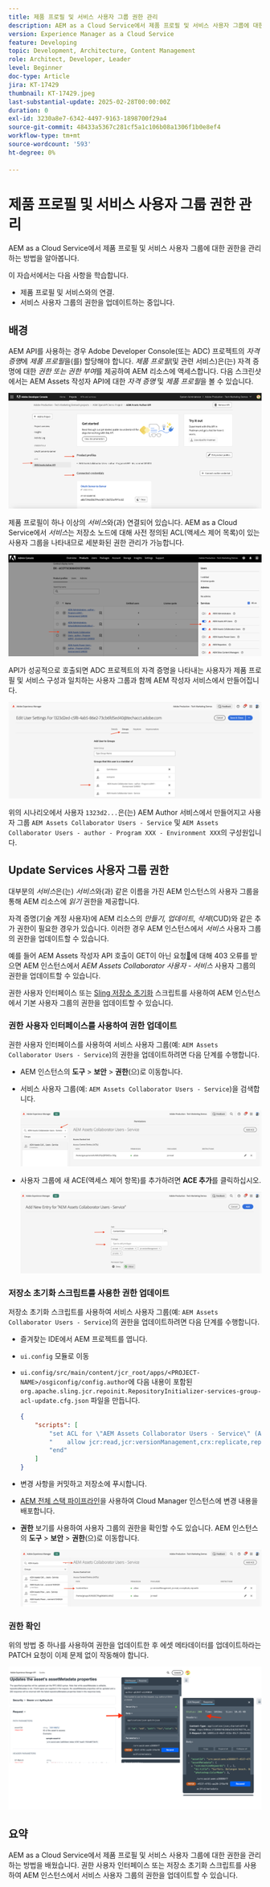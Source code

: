 ```yaml
---
title: 제품 프로필 및 서비스 사용자 그룹 권한 관리
description: AEM as a Cloud Service에서 제품 프로필 및 서비스 사용자 그룹에 대한 권한을 관리하는 방법을 알아봅니다.
version: Experience Manager as a Cloud Service
feature: Developing
topic: Development, Architecture, Content Management
role: Architect, Developer, Leader
level: Beginner
doc-type: Article
jira: KT-17429
thumbnail: KT-17429.jpeg
last-substantial-update: 2025-02-28T00:00:00Z
duration: 0
exl-id: 3230a8e7-6342-4497-9163-1898700f29a4
source-git-commit: 48433a5367c281cf5a1c106b08a1306f1b0e8ef4
workflow-type: tm+mt
source-wordcount: '593'
ht-degree: 0%

---
```


# 제품 프로필 및 서비스 사용자 그룹 권한 관리

AEM as a Cloud Service에서 제품 프로필 및 서비스 사용자 그룹에 대한 권한을 관리하는 방법을 알아봅니다.

이 자습서에서는 다음 사항을 학습합니다.

- 제품 프로필 및 서비스와의 연결.
- 서비스 사용자 그룹의 권한을 업데이트하는 중입니다.

## 배경

AEM API를 사용하는 경우 Adobe Developer Console(또는 ADC) 프로젝트의 _자격 증명_&#x200B;에 _제품 프로필_&#x200B;을(를) 할당해야 합니다. _제품 프로필_(및 관련 서비스)은(는) 자격 증명에 대한 _권한 또는 권한 부여_&#x200B;를 제공하여 AEM 리소스에 액세스합니다. 다음 스크린샷에서는 AEM Assets 작성자 API에 대한 _자격 증명_ 및 _제품 프로필_&#x200B;을 볼 수 있습니다.

![자격 증명 및 제품 프로필](../assets/how-to/API-Credentials-Product-Profile.png)

제품 프로필이 하나 이상의 _서비스_&#x200B;와(과) 연결되어 있습니다. AEM as a Cloud Service에서 _서비스_&#x200B;는 저장소 노드에 대해 사전 정의된 ACL(액세스 제어 목록)이 있는 사용자 그룹을 나타내므로 세분화된 권한 관리가 가능합니다.

![기술 계정 사용자 제품 프로필](../assets/s2s/technical-account-user-product-profile.png)

API가 성공적으로 호출되면 ADC 프로젝트의 자격 증명을 나타내는 사용자가 제품 프로필 및 서비스 구성과 일치하는 사용자 그룹과 함께 AEM 작성자 서비스에서 만들어집니다.

![기술 계정 사용자 멤버십](../assets/s2s/technical-account-user-membership.png)

위의 시나리오에서 사용자 `1323d2...`은(는) AEM Author 서비스에서 만들어지고 사용자 그룹 `AEM Assets Collaborator Users - Service` 및 `AEM Assets Collaborator Users - author - Program XXX - Environment XXX`의 구성원입니다.

## Update Services 사용자 그룹 권한

대부분의 _서비스_&#x200B;은(는) _서비스_&#x200B;와(과) 같은 이름을 가진 AEM 인스턴스의 사용자 그룹을 통해 AEM 리소스에 _읽기_ 권한을 제공합니다.

자격 증명(기술 계정 사용자)에 AEM 리소스의 _만들기, 업데이트, 삭제_(CUD)와 같은 추가 권한이 필요한 경우가 있습니다. 이러한 경우 AEM 인스턴스에서 _서비스_ 사용자 그룹의 권한을 업데이트할 수 있습니다.

예를 들어 AEM Assets 작성자 API 호출이 GET이 아닌 요청[&#128279;](../use-cases/invoke-api-using-oauth-s2s.md#403-error-for-non-get-requests)에 대해 403 오류를 받으면 AEM 인스턴스에서 _AEM Assets Collaborator 사용자 - 서비스_ 사용자 그룹의 권한을 업데이트할 수 있습니다.

권한 사용자 인터페이스 또는 [Sling 저장소 초기화](https://sling.apache.org/documentation/bundles/repository-initialization.html) 스크립트를 사용하여 AEM 인스턴스에서 기본 사용자 그룹의 권한을 업데이트할 수 있습니다.

### 권한 사용자 인터페이스를 사용하여 권한 업데이트

권한 사용자 인터페이스를 사용하여 서비스 사용자 그룹(예: `AEM Assets Collaborator Users - Service`)의 권한을 업데이트하려면 다음 단계를 수행합니다.

- AEM 인스턴스의 **도구** > **보안** > **권한**(으)로 이동합니다.

- 서비스 사용자 그룹(예: `AEM Assets Collaborator Users - Service`)을 검색합니다.

  ![사용자 그룹 검색](../assets/how-to/search-user-group.png)

- 사용자 그룹에 새 ACE(액세스 제어 항목)를 추가하려면 **ACE 추가**&#x200B;를 클릭하십시오.

  ![ACE 추가](../assets/how-to/add-ace.png)

### 저장소 초기화 스크립트를 사용한 권한 업데이트

저장소 초기화 스크립트를 사용하여 서비스 사용자 그룹(예: `AEM Assets Collaborator Users - Service`)의 권한을 업데이트하려면 다음 단계를 수행합니다.

- 즐겨찾는 IDE에서 AEM 프로젝트를 엽니다.

- `ui.config` 모듈로 이동

- `ui.config/src/main/content/jcr_root/apps/<PROJECT-NAME>/osgiconfig/config.author`에 다음 내용이 포함된 `org.apache.sling.jcr.repoinit.RepositoryInitializer-services-group-acl-update.cfg.json` 파일을 만듭니다.

  ```json
  {
      "scripts": [
          "set ACL for \"AEM Assets Collaborator Users - Service\" (ACLOptions=ignoreMissingPrincipal)",
          "    allow jcr:read,jcr:versionManagement,crx:replicate,rep:write on /content/dam",
          "end"
      ]
  }
  ```

- 변경 사항을 커밋하고 저장소에 푸시합니다.

- [AEM 전체 스택 파이프라인](https://experienceleague.adobe.com/ko/docs/experience-manager-cloud-service/content/implementing/using-cloud-manager/cicd-pipelines/introduction-ci-cd-pipelines#full-stack-pipeline)을 사용하여 Cloud Manager 인스턴스에 변경 내용을 배포합니다.

- **권한** 보기를 사용하여 사용자 그룹의 권한을 확인할 수도 있습니다. AEM 인스턴스의 **도구** > **보안** > **권한**(으)로 이동합니다.

  ![권한 보기](../assets/how-to/permissions-view.png)

### 권한 확인

위의 방법 중 하나를 사용하여 권한을 업데이트한 후 에셋 메타데이터를 업데이트하라는 PATCH 요청이 이제 문제 없이 작동해야 합니다.

![PATCH 요청](../assets/how-to/patch-request.png)

## 요약

AEM as a Cloud Service에서 제품 프로필 및 서비스 사용자 그룹에 대한 권한을 관리하는 방법을 배웠습니다. 권한 사용자 인터페이스 또는 저장소 초기화 스크립트를 사용하여 AEM 인스턴스에서 서비스 사용자 그룹의 권한을 업데이트할 수 있습니다.
